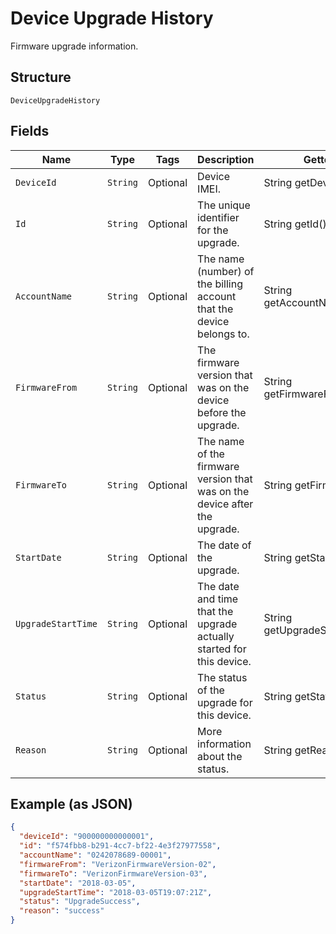 
# Device Upgrade History

Firmware upgrade information.

## Structure

`DeviceUpgradeHistory`

## Fields

| Name | Type | Tags | Description | Getter | Setter |
|  --- | --- | --- | --- | --- | --- |
| `DeviceId` | `String` | Optional | Device IMEI. | String getDeviceId() | setDeviceId(String deviceId) |
| `Id` | `String` | Optional | The unique identifier for the upgrade. | String getId() | setId(String id) |
| `AccountName` | `String` | Optional | The name (number) of the billing account that the device belongs to. | String getAccountName() | setAccountName(String accountName) |
| `FirmwareFrom` | `String` | Optional | The firmware version that was on the device before the upgrade. | String getFirmwareFrom() | setFirmwareFrom(String firmwareFrom) |
| `FirmwareTo` | `String` | Optional | The name of the firmware version that was on the device after the upgrade. | String getFirmwareTo() | setFirmwareTo(String firmwareTo) |
| `StartDate` | `String` | Optional | The date of the upgrade. | String getStartDate() | setStartDate(String startDate) |
| `UpgradeStartTime` | `String` | Optional | The date and time that the upgrade actually started for this device. | String getUpgradeStartTime() | setUpgradeStartTime(String upgradeStartTime) |
| `Status` | `String` | Optional | The status of the upgrade for this device. | String getStatus() | setStatus(String status) |
| `Reason` | `String` | Optional | More information about the status. | String getReason() | setReason(String reason) |

## Example (as JSON)

```json
{
  "deviceId": "900000000000001",
  "id": "f574fbb8-b291-4cc7-bf22-4e3f27977558",
  "accountName": "0242078689-00001",
  "firmwareFrom": "VerizonFirmwareVersion-02",
  "firmwareTo": "VerizonFirmwareVersion-03",
  "startDate": "2018-03-05",
  "upgradeStartTime": "2018-03-05T19:07:21Z",
  "status": "UpgradeSuccess",
  "reason": "success"
}
```

